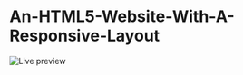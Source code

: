 # An-HTML5-Website-With-A-Responsive-Layout
![Live preview](https://kevinhearts.github.io/An-HTML5-Website-With-A-Responsive-Layout/)
